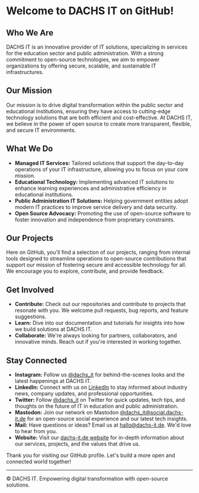 # Welcome to DACHS IT on GitHub!

## Who We Are

DACHS IT is an innovative provider of IT solutions, specializing in services for the education sector and public administration. With a strong commitment to open-source technologies, we aim to empower organizations by offering secure, scalable, and sustainable IT infrastructures.

## Our Mission

Our mission is to drive digital transformation within the public sector and educational institutions, ensuring they have access to cutting-edge technology solutions that are both efficient and cost-effective. At DACHS IT, we believe in the power of open source to create more transparent, flexible, and secure IT environments.

## What We Do

- **Managed IT Services:** Tailored solutions that support the day-to-day operations of your IT infrastructure, allowing you to focus on your core mission.
- **Educational Technology:** Implementing advanced IT solutions to enhance learning experiences and administrative efficiency in educational institutions.
- **Public Administration IT Solutions:** Helping government entities adopt modern IT practices to improve service delivery and data security.
- **Open Source Advocacy:** Promoting the use of open-source software to foster innovation and independence from proprietary constraints.

## Our Projects

Here on GitHub, you'll find a selection of our projects, ranging from internal tools designed to streamline operations to open-source contributions that support our mission of fostering secure and accessible technology for all. We encourage you to explore, contribute, and provide feedback.

## Get Involved

- **Contribute:** Check out our repositories and contribute to projects that resonate with you. We welcome pull requests, bug reports, and feature suggestions.
- **Learn:** Dive into our documentation and tutorials for insights into how we build solutions at DACHS IT.
- **Collaborate:** We're always looking for partners, collaborators, and innovative minds. Reach out if you're interested in working together.

## Stay Connected

- **Instagram:** Follow us [@dachs_it](https://instagram.com/dachs_it) for behind-the-scenes looks and the latest happenings at DACHS IT.
- **LinkedIn:** Connect with us on [LinkedIn](https://www.linkedin.com/company/dachs-it) to stay informed about industry news, company updates, and professional opportunities.
- **Twitter:** Follow [@dachs_it](https://twitter.com/dachs_it) on Twitter for quick updates, tech tips, and thoughts on the future of IT in education and public administration.
- **Mastodon:** Join our network on Mastodon [@dachs_it@social.dachs-it.de](https://social.dachs-it.de/@dachs_it) for an open-source social experience and our latest tech insights.
- **Mail:** Have questions or ideas? Email us at [hallo@dachs-it.de](mailto:hallo@dachs-it.de). We'd love to hear from you.
- **Website:** Visit our [dachs-it.de website](https://dachs-it.com) for in-depth information about our services, projects, and the values that drive us.

Thank you for visiting our GitHub profile. Let's build a more open and connected world together!

---
© DACHS IT. Empowering digital transformation with open-source solutions.
